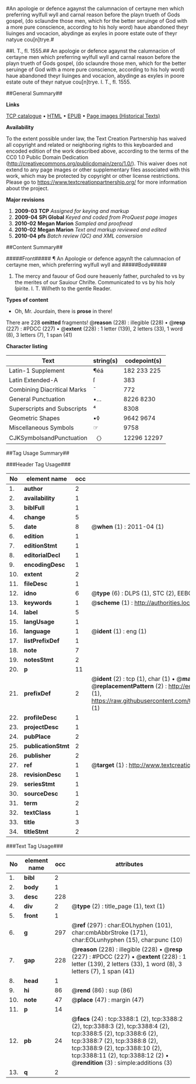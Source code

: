 #An apologie or defence agaynst the calumnacion of certayne men which preferring wylfull wyll and carnal reason before the playn trueth of Gods gospel, (do sclaundre those men, which for the better seruinge of God with a more pure conscience, according to his holy word) haue abandoned theyr liuinges and vocacion, abydinge as exyles in poore estate oute of theyr natyue cou[n]trye.#

##I. T., fl. 1555.##
An apologie or defence agaynst the calumnacion of certayne men which preferring wylfull wyll and carnal reason before the playn trueth of Gods gospel, (do sclaundre those men, which for the better seruinge of God with a more pure conscience, according to his holy word) haue abandoned theyr liuinges and vocacion, abydinge as exyles in poore estate oute of theyr natyue cou[n]trye.
I. T., fl. 1555.

##General Summary##

**Links**

[TCP catalogue](http://www.ota.ox.ac.uk/tcp/)  • 
[HTML](http://tei.it.ox.ac.uk/tcp/Texts-HTML/free/A13/A13311.html)  • 
[EPUB](http://tei.it.ox.ac.uk/tcp/Texts-EPUB/free/A13/A13311.epub) • 
[Page images (Historical Texts)](https://historicaltexts.jisc.ac.uk/eebo-99838995e)

**Availability**

To the extent possible under law, the Text Creation Partnership has waived all copyright and related or neighboring rights to this keyboarded and encoded edition of the work described above, according to the terms of the CC0 1.0 Public Domain Dedication (http://creativecommons.org/publicdomain/zero/1.0/). This waiver does not extend to any page images or other supplementary files associated with this work, which may be protected by copyright or other license restrictions. Please go to https://www.textcreationpartnership.org/ for more information about the project.

**Major revisions**

1. __2009-03__ __TCP__ *Assigned for keying and markup*
1. __2009-04__ __SPi Global__ *Keyed and coded from ProQuest page images*
1. __2010-02__ __Megan Marion__ *Sampled and proofread*
1. __2010-02__ __Megan Marion__ *Text and markup reviewed and edited*
1. __2010-04__ __pfs__ *Batch review (QC) and XML conversion*

##Content Summary##

#####Front#####
¶ An Apologie or defence agaynſt the calumnacion of certayne men, which preferring wylfull wyll and 
#####Body#####

1. The mercy and fauour of God oure heauenly father, purchaſed to vs by the merites of our Sauiour Chriſte. Communicated to vs by his holy ſpirite. I. T. Wiſheth to the gentle Reader.

**Types of content**

  * Oh, Mr. Jourdain, there is **prose** in there!

There are 228 **omitted** fragments! 
 @__reason__ (228) : illegible (228)  •  @__resp__ (227) : #PDCC (227)  •  @__extent__ (228) : 1 letter (139), 2 letters (33), 1 word (8), 3 letters (7), 1 span (41)

**Character listing**


|Text|string(s)|codepoint(s)|
|---|---|---|
|Latin-1 Supplement|¶éá|182 233 225|
|Latin Extended-A|ſ|383|
|Combining             Diacritical Marks|̄|772|
|General Punctuation|•…|8226 8230|
|Superscripts             and Subscripts|⁴|8308|
|Geometric Shapes|▪◊|9642 9674|
|Miscellaneous Symbols|☞|9758|
|CJKSymbolsandPunctuation|〈〉|12296 12297|

##Tag Usage Summary##

###Header Tag Usage###

|No|element name|occ|attributes|
|---|---|---|---|
|1.|__author__|2||
|2.|__availability__|1||
|3.|__biblFull__|1||
|4.|__change__|5||
|5.|__date__|8| @__when__ (1) : 2011-04 (1)|
|6.|__edition__|1||
|7.|__editionStmt__|1||
|8.|__editorialDecl__|1||
|9.|__encodingDesc__|1||
|10.|__extent__|2||
|11.|__fileDesc__|1||
|12.|__idno__|6| @__type__ (6) : DLPS (1), STC (2), EEBO-CITATION (1), PROQUEST (1), VID (1)|
|13.|__keywords__|1| @__scheme__ (1) : http://authorities.loc.gov/ (1)|
|14.|__label__|5||
|15.|__langUsage__|1||
|16.|__language__|1| @__ident__ (1) : eng (1)|
|17.|__listPrefixDef__|1||
|18.|__note__|7||
|19.|__notesStmt__|2||
|20.|__p__|11||
|21.|__prefixDef__|2| @__ident__ (2) : tcp (1), char (1)  •  @__matchPattern__ (2) : ([0-9\-]+):([0-9IVX]+) (1), (.+) (1)  •  @__replacementPattern__ (2) : http://eebo.chadwyck.com/downloadtiff?vid=$1&page=$2 (1), https://raw.githubusercontent.com/textcreationpartnership/Texts/master/tcpchars.xml#$1 (1)|
|22.|__profileDesc__|1||
|23.|__projectDesc__|1||
|24.|__pubPlace__|2||
|25.|__publicationStmt__|2||
|26.|__publisher__|2||
|27.|__ref__|1| @__target__ (1) : http://www.textcreationpartnership.org/docs/. (1)|
|28.|__revisionDesc__|1||
|29.|__seriesStmt__|1||
|30.|__sourceDesc__|1||
|31.|__term__|2||
|32.|__textClass__|1||
|33.|__title__|3||
|34.|__titleStmt__|2||


###Text Tag Usage###

|No|element name|occ|attributes|
|---|---|---|---|
|1.|__bibl__|2||
|2.|__body__|1||
|3.|__desc__|228||
|4.|__div__|2| @__type__ (2) : title_page (1), text (1)|
|5.|__front__|1||
|6.|__g__|297| @__ref__ (297) : char:EOLhyphen (101), char:cmbAbbrStroke (171), char:EOLunhyphen (15), char:punc (10)|
|7.|__gap__|228| @__reason__ (228) : illegible (228)  •  @__resp__ (227) : #PDCC (227)  •  @__extent__ (228) : 1 letter (139), 2 letters (33), 1 word (8), 3 letters (7), 1 span (41)|
|8.|__head__|1||
|9.|__hi__|86| @__rend__ (86) : sup (86)|
|10.|__note__|47| @__place__ (47) : margin (47)|
|11.|__p__|14||
|12.|__pb__|24| @__facs__ (24) : tcp:3388:1 (2), tcp:3388:2 (2), tcp:3388:3 (2), tcp:3388:4 (2), tcp:3388:5 (2), tcp:3388:6 (2), tcp:3388:7 (2), tcp:3388:8 (2), tcp:3388:9 (2), tcp:3388:10 (2), tcp:3388:11 (2), tcp:3388:12 (2)  •  @__rendition__ (3) : simple:additions (3)|
|13.|__q__|2||
